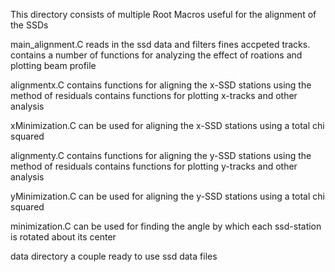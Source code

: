 

This directory consists of multiple Root Macros useful for the alignment of the SSDs

main_alignment.C 
	reads in the ssd data and filters fines accpeted tracks.
	contains a number of functions for analyzing the effect of roations and plotting beam profile

alignmentx.C 
	contains functions for aligning the x-SSD stations using the method of residuals
	contains functions for plotting x-tracks and other analysis

xMinimization.C 
	can be used for aligning the x-SSD stations using a total chi squared

alignmenty.C 
	contains functions for aligning the y-SSD stations using the method of residuals
	contains functions for plotting y-tracks and other analysis


yMinimization.C 
	can be used for aligning the y-SSD stations using a total chi squared


minimization.C 
	can be used for finding the angle by which each ssd-station is rotated about its center


data directory
	a couple ready to use ssd data files
